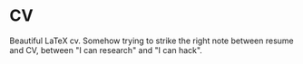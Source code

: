 CV
==

Beautiful LaTeX cv. Somehow trying to strike the right note between resume and CV, between "I can research" and "I can hack".
